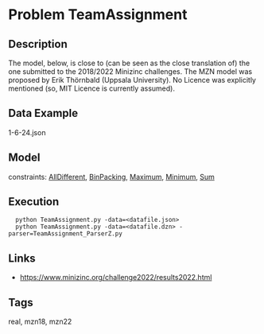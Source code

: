 # Problem TeamAssignment
## Description
The model, below, is close to (can be seen as the close translation of) the one submitted to the 2018/2022 Minizinc challenges.
The MZN model was proposed by Erik Thörnbald (Uppsala University).
No Licence was explicitly mentioned (so, MIT Licence is currently assumed).

## Data Example
  1-6-24.json

## Model
  constraints: [AllDifferent](http://pycsp.org/documentation/constraints/AllDifferent), [BinPacking](http://pycsp.org/documentation/constraints/BinPacking), [Maximum](http://pycsp.org/documentation/constraints/Maximum), [Minimum](http://pycsp.org/documentation/constraints/Minimum), [Sum](http://pycsp.org/documentation/constraints/Sum)

## Execution
```
  python TeamAssignment.py -data=<datafile.json>
  python TeamAssignment.py -data=<datafile.dzn> -parser=TeamAssignment_ParserZ.py
```

## Links
  - https://www.minizinc.org/challenge2022/results2022.html

## Tags
  real, mzn18, mzn22
